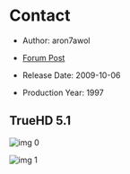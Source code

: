 # Contact

* Author: aron7awol

* [Forum Post](https://www.avsforum.com/threads/bass-eq-for-filtered-movies.2995212/post-58356654)

* Release Date: 2009-10-06
* Production Year: 1997

## TrueHD 5.1

![img 0](https://i.imgur.com/yTpnf1U.jpg)

![img 1](https://i.imgur.com/7WW5JeL.png)

